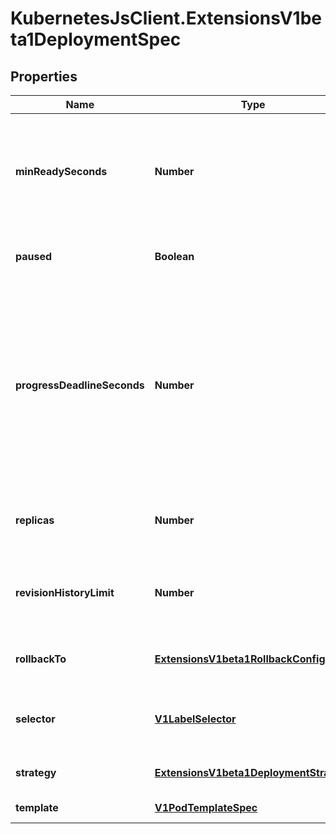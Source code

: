 # KubernetesJsClient.ExtensionsV1beta1DeploymentSpec

## Properties
Name | Type | Description | Notes
------------ | ------------- | ------------- | -------------
**minReadySeconds** | **Number** | Minimum number of seconds for which a newly created pod should be ready without any of its container crashing, for it to be considered available. Defaults to 0 (pod will be considered available as soon as it is ready) | [optional] 
**paused** | **Boolean** | Indicates that the deployment is paused and will not be processed by the deployment controller. | [optional] 
**progressDeadlineSeconds** | **Number** | The maximum time in seconds for a deployment to make progress before it is considered to be failed. The deployment controller will continue to process failed deployments and a condition with a ProgressDeadlineExceeded reason will be surfaced in the deployment status. Note that progress will not be estimated during the time a deployment is paused. This is not set by default. | [optional] 
**replicas** | **Number** | Number of desired pods. This is a pointer to distinguish between explicit zero and not specified. Defaults to 1. | [optional] 
**revisionHistoryLimit** | **Number** | The number of old ReplicaSets to retain to allow rollback. This is a pointer to distinguish between explicit zero and not specified. | [optional] 
**rollbackTo** | [**ExtensionsV1beta1RollbackConfig**](ExtensionsV1beta1RollbackConfig.md) | DEPRECATED. The config this deployment is rolling back to. Will be cleared after rollback is done. | [optional] 
**selector** | [**V1LabelSelector**](V1LabelSelector.md) | Label selector for pods. Existing ReplicaSets whose pods are selected by this will be the ones affected by this deployment. | [optional] 
**strategy** | [**ExtensionsV1beta1DeploymentStrategy**](ExtensionsV1beta1DeploymentStrategy.md) | The deployment strategy to use to replace existing pods with new ones. | [optional] 
**template** | [**V1PodTemplateSpec**](V1PodTemplateSpec.md) | Template describes the pods that will be created. | 


